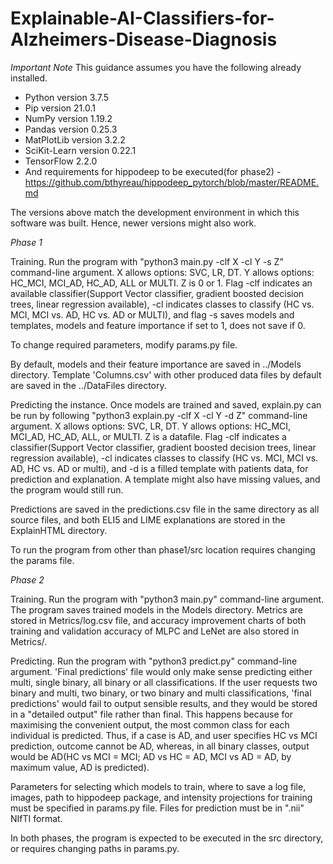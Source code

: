# Explainable-AI-Classifiers-for-Alzheimers-Disease-Diagnosis

*Important Note*
This guidance assumes you have the following already installed.
* Python version 3.7.5
* Pip version 21.0.1
* NumPy version 1.19.2
* Pandas version 0.25.3
* MatPlotLib version 3.2.2
* SciKit-Learn version 0.22.1
* TensorFlow 2.2.0
* And requirements for hippodeep to be executed(for phase2) - https://github.com/bthyreau/hippodeep_pytorch/blob/master/README.md

The versions above match the development environment in which this software was built. Hence, newer versions might also work.

*Phase 1*

Training.
Run the program with "python3 main.py -clf X -cl Y -s Z" command-line argument.
X allows options: SVC, LR, DT. Y allows options: HC_MCI, MCI_AD, HC_AD, ALL or MULTI. Z is 0 or 1. 
Flag -clf indicates an available classifier(Support Vector classifier, gradient boosted decision trees, linear regression available), -cl indicates classes to classify (HC vs. MCI, MCI vs. AD, HC vs. AD or MULTI), and flag -s saves models and templates, models and feature importance if set to 1, does not save if 0.

To change required parameters, modify params.py file.

By default, models and their feature importance are saved in ../Models directory. Template 'Columns.csv' with other produced data files by default are saved in the ../DataFiles directory. 

Predicting the instance.
Once models are trained and saved, explain.py can be run by following "python3 explain.py -clf X -cl Y -d Z" command-line argument. X allows options: SVC, LR, DT. Y allows options: HC_MCI, MCI_AD, HC_AD, ALL, or MULTI. Z is a datafile. Flag -clf indicates a classifier(Support Vector classifier, gradient boosted decision trees, linear regression available), -cl indicates classes to classify (HC vs. MCI, MCI vs. AD, HC vs. AD or multi), and -d is a filled template with patients data, for prediction and explanation. A template might also have missing values, and the program would still run.

Predictions are saved in the predictions.csv file in the same directory as all source files, and both ELI5 and LIME explanations are stored in the ExplainHTML directory.

To run the program from other than phase1/src location requires changing the params file.

*Phase 2*

Training.
Run the program with "python3 main.py" command-line argument. 
The program saves trained models in the Models directory. Metrics are stored in Metrics/log.csv file, and accuracy improvement charts of both training and validation accuracy of MLPC and LeNet are also stored in Metrics/.

Predicting.
Run the program with "python3 predict.py" command-line argument.
'Final predictions' file would only make sense predicting either multi, single binary, all binary or all classifications. If the user requests two binary and multi, two binary, or two binary and multi classifications, 'final predictions' would fail to output sensible results, and they would be stored in a "detailed output" file rather than final.
This happens because for maximising the convenient output, the most common class for each individual is predicted. Thus, if a case is AD, and user specifies HC vs MCI prediction, outcome cannot be AD, whereas, in all binary classes, output would be AD(HC vs MCI = MCI; AD vs HC = AD, MCI vs AD = AD, by maximum value, AD is predicted).

Parameters for selecting which models to train, where to save a log file, images, path to hippodeep package, and intensity projections for training must be specified in params.py file.
Files for prediction must be in ".nii" NIfTI format.

In both phases, the program is expected to be executed in the src directory, or requires changing paths in params.py.
